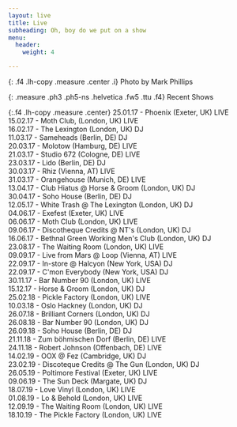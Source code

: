 ```yaml
---
layout: live
title: Live
subheading: Oh, boy do we put on a show
menu:
  header:
    weight: 4

---
```

{: .f4 .lh-copy .measure .center .i}
Photo by Mark Phillips

{: .measure .ph3 .ph5-ns .helvetica .fw5 .ttu .f4}
Recent Shows

{:.f4 .lh-copy .measure .center} 25.01.17 - Phoenix (Exeter, UK) LIVE  
15\.02.17 - Moth Club, (London, UK) LIVE  
16\.02.17 - The Lexington (London, UK) DJ  
11\.03.17 - Sameheads (Berlin, DE) DJ  
20\.03.17 - Molotow (Hamburg, DE) LIVE  
21\.03.17 - Studio 672 (Cologne, DE) LIVE  
23\.03.17 - Lido (Berlin, DE) DJ  
30\.03.17 - Rhiz (Vienna, AT) LIVE  
31\.03.17 - Orangehouse (Munich, DE) LIVE  
13\.04.17 - Club Hiatus @ Horse & Groom (London, UK) DJ  
30\.04.17 - Soho House (Berlin, DE) DJ  
12\.05.17 - White Trash @ The Lexington (London, UK) DJ  
04\.06.17 - Exefest (Exeter, UK) LIVE  
06\.06.17 - Moth Club (London, UK) LIVE  
09\.06.17 - Discotheque Credits @ NT's (London, UK) DJ  
16\.06.17 - Bethnal Green Working Men's Club (London, UK) DJ  
23\.08.17 - The Waiting Room (London, UK) LIVE  
09\.09.17 - Live from Mars @ Loop (Vienna, AT) LIVE  
22\.09.17 - In-store @ Halcyon (New York, USA) DJ  
22\.09.17 - C'mon Everybody (New York, USA) DJ  
30\.11.17 - Bar Number 90 (London, UK) LIVE  
15\.12.17 - Horse & Groom (London, UK) DJ  
25\.02.18 - Pickle Factory (London, UK) LIVE  
10\.03.18 - Oslo Hackney (London, UK) DJ  
26\.07.18 - Brilliant Corners (London, UK) DJ  
26\.08.18 - Bar Number 90 (London, UK) DJ  
26\.09.18 - Soho House (Berlin, DE) DJ  
21\.11.18 - Zum böhmischen Dorf (Berlin, DE) LIVE  
24\.11.18 - Robert Johnson (Offenbach, DE) LIVE  
14\.02.19 - OOX @ Fez (Cambridge, UK) DJ  
23\.02.19 - Discoteque Credits @ The Gun (London, UK) DJ  
26\.05.19 - Poltimore Festival (Exeter, UK) LIVE  
09\.06.19 - The Sun Deck (Margate, UK) DJ  
18\.07.19 - Love Vinyl (London, UK) LIVE  
01\.08.19 - Lo & Behold (London, UK) LIVE  
12\.09.19 - The Waiting Room (London, UK) LIVE  
18\.10.19 - The Pickle Factory (London, UK) LIVE